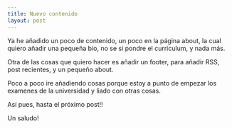 ```yaml
---
title: Nuevo contenido
layout: post
---
```


Ya he añadido un poco de contenido, un poco en la página about, la cual quiero añadir una pequeña bio, no se si pondre el curriculum, y nada más.

Otra de las cosas que quiero hacer es añadir un footer, para añadir RSS, post recientes, y un pequeño about.

Poco a poco ire añadiendo cosas porque estoy a punto de empezar los examenes de la universidad y liado con otras cosas.

Así pues, hasta el próximo post!!

Un saludo!